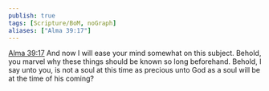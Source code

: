 ```yaml
---
publish: true
tags: [Scripture/BoM, noGraph]
aliases: ["Alma 39:17"]
---
```

[Alma 39:17](https://churchofjesuschrist.org/study/scriptures/bofm/alma/39?lang=eng&id=p17#p17) And now I will ease your mind somewhat on this subject. Behold, you marvel why these things should be known so long beforehand. Behold, I say unto you, is not a soul at this time as precious unto God as a soul will be at the time of his coming?
